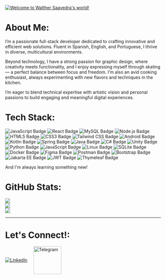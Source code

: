 [![Welcome to Walther Saavedra's world! ](https://pimp-my-readme-next.vercel.app/api/sliding-text?emojis=1f9d1-200d-1f4bb&text=Welcome%20to%20Walther%20Saavedra%27s%20world%21%20)](https://pimp-my-readme-next.vercel.app)

# About Me:

I’m a passionate full-stack developer dedicated to crafting innovative and efficient web solutions. Fluent in Spanish, English, and Portuguese, I thrive in diverse, multicultural environments.

Beyond technology, I have a strong passion for graphic design, where creativity meets functionality, and I enjoy expressing myself through skating — a perfect balance between focus and freedom. I’m also an avid cooking enthusiast, always experimenting with new flavors and techniques in the kitchen.

I’m eager to blend technical expertise with artistic vision and personal passions to build engaging and meaningful digital experiences.

# Tech Stack:

  ![JavaScript Badge](https://img.shields.io/badge/JavaScript-F7DF1E.svg?style=for-the-badge&logo=JavaScript&logoColor=black)
  ![React Badge](https://img.shields.io/badge/React-61DAFB.svg?style=for-the-badge&logo=React&logoColor=black)
  ![MySQL Badge](https://img.shields.io/badge/MySQL-4479A1.svg?style=for-the-badge&logo=MySQL&logoColor=white)
  ![Node.js Badge](https://img.shields.io/badge/Node.js-5FA04E.svg?style=for-the-badge&logo=nodedotjs&logoColor=white)
  ![HTML5 Badge](https://img.shields.io/badge/HTML5-E34F26.svg?style=for-the-badge&logo=HTML5&logoColor=white)
  ![CSS3 Badge](https://img.shields.io/badge/CSS3-1572B6.svg?style=for-the-badge&logo=CSS3&logoColor=white)
  ![Tailwind CSS Badge](https://img.shields.io/badge/Tailwind%20CSS-06B6D4.svg?style=for-the-badge&logo=Tailwind-CSS&logoColor=white)
  ![Android Badge](https://img.shields.io/badge/Android-3DDC84?style=for-the-badge&logo=android&logoColor=white)
  ![Kotlin Badge](https://img.shields.io/badge/Kotlin-7F52FF?style=for-the-badge&logo=kotlin&logoColor=white)
  ![Spring Badge](https://img.shields.io/badge/Spring-6DB33F?style=for-the-badge&logo=spring&logoColor=white)
  ![Java Badge](https://img.shields.io/badge/Java-ED8B00?style=for-the-badge&logo=java&logoColor=white)
  ![C# Badge](https://img.shields.io/badge/C%23-239120?style=for-the-badge&logo=c-sharp&logoColor=white)
  ![Unity Badge](https://img.shields.io/badge/Unity-222C37?style=for-the-badge&logo=unity&logoColor=white)
  ![Python Badge](https://img.shields.io/badge/Python-3776AB?style=for-the-badge&logo=python&logoColor=white)
  ![JavaScript Badge](https://img.shields.io/badge/JavaScript-F7DF1E?style=for-the-badge&logo=javascript&logoColor=black)
  ![Linux Badge](https://img.shields.io/badge/Linux-FCC624?style=for-the-badge&logo=linux&logoColor=black)
  ![SQLite Badge](https://img.shields.io/badge/SQLite-07405E?style=for-the-badge&logo=sqlite&logoColor=white)
  ![Docker Badge](https://img.shields.io/badge/Docker-2496ED?style=for-the-badge&logo=docker&logoColor=white)
  ![Figma Badge](https://img.shields.io/badge/Figma-F24E1E?style=for-the-badge&logo=figma&logoColor=white)
  ![Postman Badge](https://img.shields.io/badge/Postman-FF6C37?style=for-the-badge&logo=postman&logoColor=white)
  ![Bootstrap Badge](https://img.shields.io/badge/Bootstrap-7952B3?style=for-the-badge&logo=bootstrap&logoColor=white)
  ![Jakarta EE Badge](https://img.shields.io/badge/Jakarta%20EE-000000?style=for-the-badge&logo=jakartaee&logoColor=white)
  ![JWT Badge](https://img.shields.io/badge/JWT-000000?style=for-the-badge&logo=JSON%20web%20tokens&logoColor=white)
  ![Thymeleaf Badge](https://img.shields.io/badge/Thymeleaf-005C0F?style=for-the-badge&logo=thymeleaf&logoColor=white)


And I'm always learning something new!

# GitHub Stats:

![](https://github-readme-stats.vercel.app/api?username=cronoxxxx&theme=dark&hide_border=false&include_all_commits=false&count_private=false)<br/>
![](https://nirzak-streak-stats.vercel.app/?user=cronoxxxx&theme=dark&hide_border=false)<br/>
![](https://github-readme-stats.vercel.app/api/top-langs/?username=cronoxxxx&theme=dark&hide_border=false&include_all_commits=false&count_private=false&layout=compact)

---

# Let's Connect!:

<div style="display: flex; align-items: center;">
  <a href="https://www.linkedin.com/in/walther-saavedra/" style="margin-right: 20px;">
    <img src="https://pimp-my-readme-next.vercel.app/api/social-media?social=LinkedIn" alt="LinkedIn">
  </a>
  <a href="https://t.me/cr0noxx">
    <img src="https://imgs.search.brave.com/X9YQ3yByGGASxHG7OYRfQjTKow1SfknPUDuXIg21nSw/rs:fit:860:0:0:0/g:ce/aHR0cHM6Ly9zdGF0/aWMtMDAuaWNvbmR1/Y2suY29tL2Fzc2V0/cy4wMC90ZWxlZ3Jh/bS1pY29uLTIwNDh4/MjA0OC1uczNtYmdo/NC5wbmc" alt="Telegram" width="90">
  </a>
</div>



